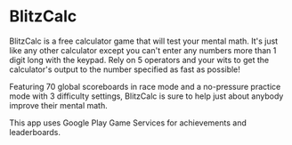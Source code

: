 BlitzCalc
=========

BlitzCalc is a free calculator game that will test your mental math. It's just like any other calculator except you can't enter any numbers more than 1 digit long with the keypad. Rely on 5 operators and your wits to get the calculator's output to the number specified as fast as possible!

Featuring 70 global scoreboards in race mode and a no-pressure practice mode with 3 difficulty settings, BlitzCalc is sure to help just about anybody improve their mental math.

This app uses Google Play Game Services for achievements and leaderboards.
